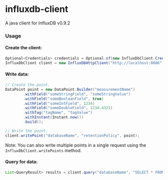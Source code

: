 # influxdb-client
A java client for InfluxDB v0.9.2

### Usage
#### Create the client:
```java
Optional<Credentials> credentials = Optional.of(new InfluxDbClient.Credentials("user", "password"));
InfluxDbClient client = new InfluxDbHttpClient("http://localhost:8086", credentials, new ObjectMapper());
```

#### Write data:
```java
// Create the point.
DataPoint point = new DataPoint.Builder("measurementName")
        .withField("someStringField", "someStringValue")
        .withField("someBooleanField", true)
        .withField("someIntField", 1234)
        .withField("someDoubleField", 1234.4321)
        .withTag("tagName", "tagValue")
        .withInstant(Instant.now())
        .build();

// Write the point.
client.writePoint("databaseName", "retentionPolicy", point);
```
Note: You can also write multiple points in a single request using the `InfluxDbClient.writePoints` method.

#### Query for data:
```java
List<QueryResult> results = client.query("databaseName", "SELECT * FROM /.*/");
```